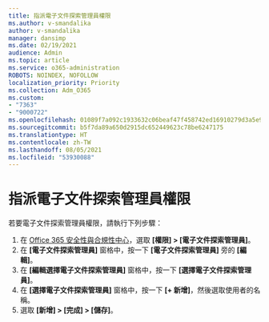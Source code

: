 ```yaml
---
title: 指派電子文件探索管理員權限
ms.author: v-smandalika
author: v-smandalika
manager: dansimp
ms.date: 02/19/2021
audience: Admin
ms.topic: article
ms.service: o365-administration
ROBOTS: NOINDEX, NOFOLLOW
localization_priority: Priority
ms.collection: Adm_O365
ms.custom:
- "7363"
- "9000722"
ms.openlocfilehash: 01089f7a092c1933632c06beaf47f458742ed16910279d3a5e90a35503bd1cbf
ms.sourcegitcommit: b5f7da89a650d2915dc652449623c78be6247175
ms.translationtype: HT
ms.contentlocale: zh-TW
ms.lasthandoff: 08/05/2021
ms.locfileid: "53930088"
---
```

# <a name="assign-ediscovery-manager-permissions"></a>指派電子文件探索管理員權限

若要電子文件探索管理員權限，請執行下列步驟：

1. 在 [Office 365 安全性與合規性中心](https://sip.protection.office.com/)，選取 **[權限] > [電子文件探索管理員]**。
2. 在 **[電子文件探索管理員]** 窗格中，按一下 **[電子文件探索管理員]** 旁的 **[編輯]**。
3. 在 **[編輯選擇電子文件探索管理員]** 窗格中，按一下 **[選擇電子文件探索管理員]**。
4. 在 **[選擇電子文件探索管理員]** 窗格中，按一下 **[+ 新增]**，然後選取使用者的名稱。
5. 選取 **[新增] > [完成] > [儲存]**。